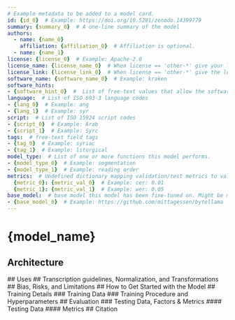 ```yaml
---
# Example metadata to be added to a model card.
id: {id_0}  # Example: https://doi.org/10.5281/zenodo.14399779
summary: {summary_0}  # A one-line summary of the model
authors:
  - name: {name_0}
    affiliation: {affiliation_0}  # Affiliation is optional.
  - name: {name_1}
license: {license_0}  # Example: Apache-2.0
license_name: {license_name_0}  # When license == 'other-*' give your license name here
license_link: {license_link_0}  # When license == 'other-*' give the location of the full license text here.
software_name: {software_name_0}  # Example: kraken
software_hints:
- {software_hint_0}  #  List of free-text values that allow the software to determine compatibility, e.g. minimum version numbers or segmentation types.
language:  # List of ISO 693-3 language codes
- {lang_0}  # Example: ang
- {lang_1}  # Example: syr
script:  # List of ISO 15924 script codes
- {script_0}  # Example: Arab
- {script_1}  # Example: Syrc
tags:  # free-text field tags
- {tag_0}  # Example: syriac
- {tag_1}  # Example: liturgical
model_type:  # List of one or more functions this model performs. 
- {model_type_0}  # Example: segmentation
- {model_type_1}  # Example: reading order
metrics:  # Undefined dictionary mapping validation/test metrics to values
  {metric_0}: {metric_val_0}  # Example: cer: 0.01
  {metric_1}: {metric_val_1}  # Example: wer: 0.05
base_model:  # base model this model has been fine-tuned on. Might be more than one. Should be PIDs/URLs
- {base_model_0}  # Example: https://github.com/mittagessen/bytellama
---
```

# {model_name}

<!-- Here should be a summary of the model and what it does. -->

## Architecture

<!-- An explanation of the model architecture if it is novel or not part of an established ATR software --!>

## Uses

<!-- A description of what this model can be used for, e.g. if it is a generalized recognition model or for a particular document/hand --!>

## Transcription guidelines, Normalization, and Transformations 

<!-- An optional section describing the rules employed during transcription and any algorithmic transformations of the text --!>

## Bias, Risks, and Limitations

<!--A short discussion about biases and limitations of the model. --!>

## How to Get Started with the Model

<!-- An optional quickstart on how the model can be used with the software it's been designed for. --!>

## Training Details

### Training Data

<!-- Details about the training data --!>

### Training Procedure and Hyperparameters

<!-- A short summary of the training hyperparameters --!>

## Evaluation

### Testing Data, Factors & Metrics

<!-- Details about the testing data and metrics computed on them. --!>

#### Testing Data

#### Metrics

## Citation

<!-- An optional citation if the model is associated with any publication --!>


